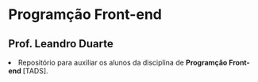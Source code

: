 <h1>Programção Front-end</h1>

<h2>Prof. Leandro Duarte </h2>
<li>Repositório para auxiliar os alunos da disciplina de <strong>Programção Front-end </strong>[TADS].</li>
